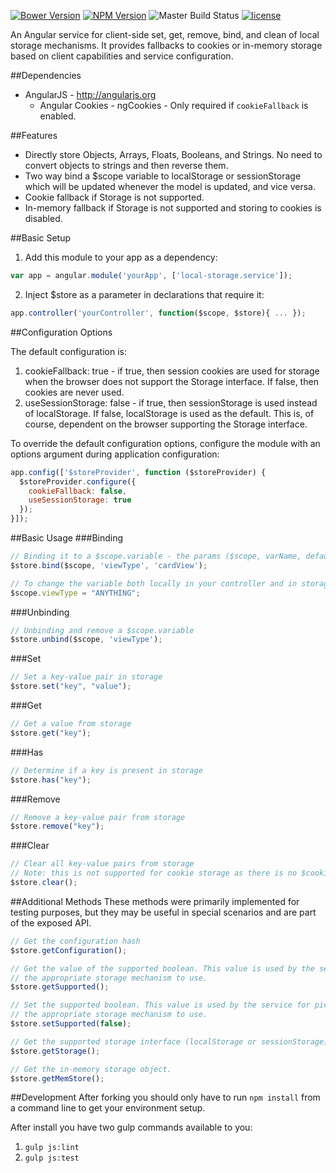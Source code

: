[![Bower Version](https://img.shields.io/bower/v/ng-local-storage-service.svg)](https://github.com/justinsa/angular-local-storage-service)
[![NPM Version](https://img.shields.io/npm/v/ng-local-storage-service.svg)](https://www.npmjs.com/package/ng-local-storage-service)
![Master Build Status](https://codeship.com/projects/eedc85e0-33d1-0133-56cd-7a6ac2bad7d6/status?branch=master)
[![license](https://img.shields.io/badge/license-MIT-brightgreen.svg?style=flat)](https://github.com/justinsa/angular-local-storage-service/blob/master/LICENSE)

An Angular service for client-side set, get, remove, bind, and clean of local storage mechanisms. It provides fallbacks to cookies or in-memory storage based on client capabilities and service configuration.

##Dependencies

* AngularJS - http://angularjs.org
  * Angular Cookies - ngCookies - Only required if ```cookieFallback``` is enabled.

##Features

* Directly store Objects, Arrays, Floats, Booleans, and Strings. No need to convert objects to strings and then reverse them.
* Two way bind a $scope variable to localStorage or sessionStorage which will be updated whenever the model is updated, and vice versa.
* Cookie fallback if Storage is not supported.
* In-memory fallback if Storage is not supported and storing to cookies is disabled.

##Basic Setup

1. Add this module to your app as a dependency:
```JAVASCRIPT
var app = angular.module('yourApp', ['local-storage.service']);
```
2. Inject $store as a parameter in declarations that require it:
```JAVASCRIPT
app.controller('yourController', function($scope, $store){ ... });
```

##Configuration Options

The default configuration is:

1. cookieFallback: true - if true, then session cookies are used for storage when the browser does not support the Storage interface. If false, then cookies are never used.
2. useSessionStorage: false - if true, then sessionStorage is used instead of localStorage. If false, localStorage is used as the default. This is, of course, dependent on the browser supporting the Storage interface.

To override the default configuration options, configure the module with an options argument during application configuration:
```JAVASCRIPT
app.config(['$storeProvider', function ($storeProvider) {
  $storeProvider.configure({
    cookieFallback: false,
    useSessionStorage: true
  });
}]);
```

##Basic Usage
###Binding
```JAVASCRIPT
// Binding it to a $scope.variable - the params ($scope, varName, defaultValue(optional))
$store.bind($scope, 'viewType', 'cardView');

// To change the variable both locally in your controller and in storage
$scope.viewType = "ANYTHING";
```

###Unbinding
```JAVASCRIPT
// Unbinding and remove a $scope.variable
$store.unbind($scope, 'viewType');
```

###Set
```JAVASCRIPT
// Set a key-value pair in storage
$store.set("key", "value");
```

###Get
```JAVASCRIPT
// Get a value from storage
$store.get("key");
```

###Has
```JAVASCRIPT
// Determine if a key is present in storage
$store.has("key");
```

###Remove
```JAVASCRIPT
// Remove a key-value pair from storage
$store.remove("key");
```

###Clear
```JAVASCRIPT
// Clear all key-value pairs from storage
// Note: this is not supported for cookie storage as there is no $cookie service support for such an action.
$store.clear();
```

##Additional Methods
These methods were primarily implemented for testing purposes, but they may be useful in special scenarios and are part of the exposed API.

```JAVASCRIPT
// Get the configuration hash
$store.getConfiguration();
```

```JAVASCRIPT
// Get the value of the supported boolean. This value is used by the service for picking
// the appropriate storage mechanism to use.
$store.getSupported();
```

```JAVASCRIPT
// Set the supported boolean. This value is used by the service for picking
// the appropriate storage mechanism to use.
$store.setSupported(false);
```

```JAVASCRIPT
// Get the supported storage interface (localStorage or sessionStorage). This variable will be undefined if the Storage interface is not supported.
$store.getStorage();
```

```JAVASCRIPT
// Get the in-memory storage object.
$store.getMemStore();
```

##Development
After forking you should only have to run ```npm install``` from a command line to get your environment setup.

After install you have two gulp commands available to you:

1. ```gulp js:lint```
2. ```gulp js:test```

